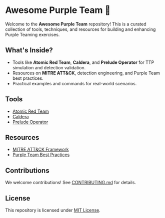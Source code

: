 # Awesome Purple Team 🚀

Welcome to the **Awesome Purple Team** repository! This is a curated collection of tools, techniques, and resources for building and enhancing Purple Teaming exercises.

## What's Inside?
- Tools like **Atomic Red Team**, **Caldera**, and **Prelude Operator** for TTP simulation and detection validation.
- Resources on **MITRE ATT&CK**, detection engineering, and Purple Team best practices.
- Practical examples and commands for real-world scenarios.

## Tools
- [Atomic Red Team](Tools/Atomic-Red-Team/Documentation.md)
- [Caldera](Tools/Caldera/Documentation.md)
- [Prelude Operator](Tools/Prelude-Operator/Documentation.md)

## Resources
- [MITRE ATT&CK Framework](Resources/MITRE-ATTACK-Framework.md)
- [Purple Team Best Practices](Resources/Purple-Team-Best-Practices.md)

## Contributions
We welcome contributions! See [CONTRIBUTING.md](Contributing.md) for details.

## License
This repository is licensed under [MIT License](LICENSE).
